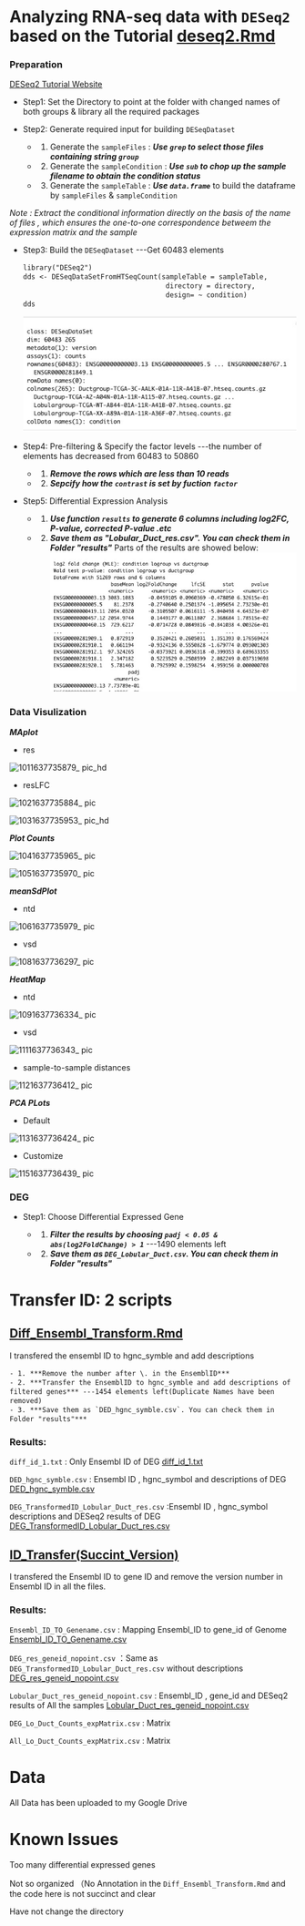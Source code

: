 
#  Analyzing RNA-seq data with `DESeq2` based on the Tutorial   [deseq2.Rmd](https://github.com/Margery0011/510_Final_Project/blob/main/scripts/deseq2.Rmd)

### Preparation

   [DESeq2 Tutorial Website](http://bioconductor.org/packages/release/bioc/vignettes/DESeq2/inst/doc/DESeq2.html)

- Step1: Set the Directory to point at the folder with changed names of both groups & library all the required packages

- Step2: Generate required input for building `DESeqDataset`

    - 1. Generate the `sampleFiles` : ***Use `grep` to select those files containing string `group`***
    - 2. Generate the `sampleCondition` : ***Use `sub` to chop up the sample filename to obtain the condition status***
    - 3. Generate the `sampleTable` : ***Use `data.frame`*** to build the dataframe by `sampleFiles` & `sampleCondition`

*Note : Extract the conditional information directly on the basis of the name of files , which ensures the one-to-one correspondence betweem the expression matrix and the sample*

- Step3: Build the `DESeqDataset` ---Get 60483 elements

    ```
    library("DESeq2")
    dds <- DESeqDataSetFromHTSeqCount(sampleTable = sampleTable,
                                       directory = directory,
                                       design= ~ condition)
    dds
    ```
    ![](https://github.com/Margery0011/510_Final_Project/blob/main/images/911637723895_.pic.jpg)
      
- Step4: Pre-filtering & Specify the factor levels  ---the number of elements has decreased from 60483 to 50860

     - 1. ***Remove the rows which are less than 10 reads***
     - 2. ***Sepcify how the `contrast` is set by fuction `factor`***
   
- Step5: Differential Expression Analysis 

     - 1. ***Use function `results` to generate 6 columns including log2FC, P-value, corrected P-value .etc***
     - 2. ***Save them as "Lobular_Duct_res.csv". You can check them in Folder "results"***
    Parts of the results are showed below:
    ![](https://github.com/Margery0011/510_Final_Project/blob/main/images/921637724249_.pic.jpg)
    
    
### Data Visulization

***MAplot***

   - res
 
![1011637735879_ pic_hd](https://user-images.githubusercontent.com/89502586/143189864-0a7173ae-420c-4f86-9239-a4693dddc9b5.jpg)

   - resLFC
   

![1021637735884_ pic](https://user-images.githubusercontent.com/89502586/143191701-2fb96b31-2e65-4036-bf1d-11334e3c782b.jpg)


![1031637735953_ pic_hd](https://user-images.githubusercontent.com/89502586/143190356-64c888c4-2efd-4078-be27-08413dafa3b5.jpg)

***Plot Counts***


![1041637735965_ pic](https://user-images.githubusercontent.com/89502586/143190454-b2efea93-13ac-49f1-9653-0ea76ffaa262.jpg)


![1051637735970_ pic](https://user-images.githubusercontent.com/89502586/143190622-79fa3090-4a51-4f6d-8117-f6042bcffe64.jpg)

***meanSdPlot***

   - ntd

![1061637735979_ pic](https://user-images.githubusercontent.com/89502586/143190809-68bad2f7-2036-475f-8346-36198f7ac810.jpg)

   - vsd
   
![1081637736297_ pic](https://user-images.githubusercontent.com/89502586/143190994-d1f5618a-2baf-4738-8da4-b5d12802b9f5.jpg)

***HeatMap***

   - ntd

![1091637736334_ pic](https://user-images.githubusercontent.com/89502586/143191038-254028be-fd05-4f29-b5cf-6679f3f9a2de.jpg)

   - vsd

![1111637736343_ pic](https://user-images.githubusercontent.com/89502586/143191101-cbd637d4-f351-4e18-bd16-a5c0dc1a020c.jpg)

   - sample-to-sample distances
   
![1121637736412_ pic](https://user-images.githubusercontent.com/89502586/143191156-0b23d937-5654-46cb-9a70-9ee208633995.jpg)


***PCA PLots***

   - Default
   
![1131637736424_ pic](https://user-images.githubusercontent.com/89502586/143191505-71031ce6-a0da-475f-8910-8824d487cb22.jpg)

   - Customize 
   
![1151637736439_ pic](https://user-images.githubusercontent.com/89502586/143191519-8926c59d-5c93-4802-9d35-54afb5056bd2.jpg)

### DEG

- Step1: Choose Differential Expressed Gene 
   
    - 1. ***Filter the results by choosing `padj < 0.05 & abs(log2FoldChange) > 1`***   ---1490 elements left
    - 2. ***Save them as `DEG_Lobular_Duct.csv`. You can check them in Folder "results"*** 

# Transfer ID:  2 scripts



## [Diff_Ensembl_Transform.Rmd](https://github.com/Margery0011/510_Final_Project/blob/main/scripts/Diff_Ensembl_Transform.Rmd)

I transfered the ensembl ID to hgnc_symble and add descriptions

    - 1. ***Remove the number after \. in the EnsemblID***
    - 2. ***Transfer the EnsemblID to hgnc_symble and add descriptions of filtered genes*** ---1454 elements left(Duplicate Names have been removed)
    - 3. ***Save them as `DED_hgnc_symble.csv`. You can check them in Folder "results"*** 


### Results:

`diff_id_1.txt` : Only Ensembl ID of DEG  [diff_id_1.txt](https://github.com/Margery0011/510_Final_Project/blob/main/results/diff_id_1.txt)

`DED_hgnc_symble.csv` : Ensembl ID , hgnc_symbol and descriptions of DEG [DED_hgnc_symble.csv](https://github.com/Margery0011/510_Final_Project/blob/main/results/DED_hgnc_symble.csv)

`DEG_TransformedID_Lobular_Duct_res.csv` :Ensembl ID , hgnc_symbol descriptions and DESeq2 results of DEG [DEG_TransformedID_Lobular_Duct_res.csv](https://github.com/Margery0011/510_Final_Project/blob/main/results/DEG_TransformedID_Lobular_Duct_res.csv)

## [ID_Transfer(Succint_Version)](https://github.com/Margery0011/510_Final_Project/blob/main/scripts/ID_Transfer(Succint_Version).Rmd)

I transfered the Ensembl ID to gene ID and remove the version number in Ensembl ID in all the files.

### Results:

`Ensembl_ID_TO_Genename.csv` : Mapping Ensembl_ID to gene_id of Genome [Ensembl_ID_TO_Genename.csv]()

`DEG_res_geneid_nopoint.csv` ：Same as `DEG_TransformedID_Lobular_Duct_res.csv` without descriptions [DEG_res_geneid_nopoint.csv](https://github.com/Margery0011/510_Final_Project/blob/main/results/DEG_res_geneid_nopoint.csv)

`Lobular_Duct_res_geneid_nopoint.csv` : Ensembl_ID , gene_id and DESeq2 results of All the samples [Lobular_Duct_res_geneid_nopoint.csv](https://github.com/Margery0011/510_Final_Project/blob/main/results/Lobular_Duct_res_geneid_nopoint.csv)

`DEG_Lo_Duct_Counts_expMatrix.csv` : Matrix  [](https://github.com/Margery0011/510_Final_Project/blob/main/results/DEG_Lo_Duct_Counts_expMatrix.csv)

`All_Lo_Duct_Counts_expMatrix.csv` : Matrix [](https://github.com/Margery0011/510_Final_Project/blob/main/results/All_Lo_Duct_Counts_expMatrix.csv)


# Data

All Data has been uploaded to my Google Drive

# Known Issues

Too many differential expressed genes

Not so organized  （No Annotation in the `Diff_Ensembl_Transform.Rmd` and the code here is not succinct and clear

Have not change the directory

